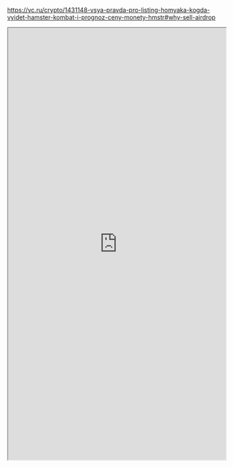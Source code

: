 https://vc.ru/crypto/1431148-vsya-pravda-pro-listing-homyaka-kogda-vyidet-hamster-kombat-i-prognoz-ceny-monety-hmstr#why-sell-airdrop


<iframe width="100%" height="1000" src="https://vc.ru/crypto/1431148-vsya-pravda-pro-listing-homyaka-kogda-vyidet-hamster-kombat-i-prognoz-ceny-monety-hmstr#why-sell-airdrop"></iframe>